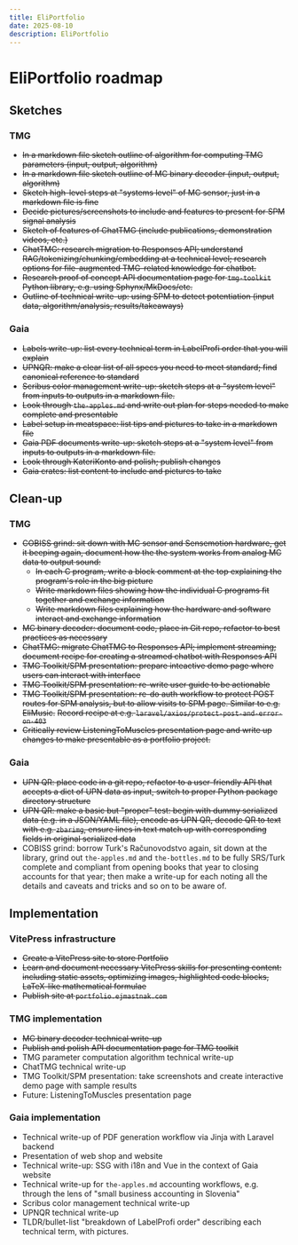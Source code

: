 ```yaml
---
title: EliPortfolio
date: 2025-08-10
description: EliPortfolio
---
```


# EliPortfolio roadmap

## Sketches

### TMG

- ~~In a markdown file sketch outline of algorithm for computing TMG parameters (input, output, algorithm)~~
- ~~In a markdown file sketch outline of MC binary decoder (input, output, algorithm)~~
- ~~Sketch high-level steps at "systems level" of MC sensor, just in a markdown file is fine~~
- ~~Decide pictures/screenshots to include and features to present for SPM signal analysis~~
- ~~Sketch of features of ChatTMG (include publications, demonstration videos, etc.)~~
- ~~ChatTMG: research migration to Responses API; understand RAG/tokenizing/chunking/embedding at a technical level; research options for file-augmented TMG-related knowledge for chatbot.~~
- ~~Research proof of concept API documentation page for `tmg-toolkit` Python library, e.g. using Sphynx/MkDocs/etc.~~
- ~~Outline of technical write-up: using SPM to detect potentiation (input data, algorithm/analysis, results/takeaways)~~

### Gaia

- ~~Labels write-up: list every technical term in LabelProfi order that you will explain~~
- ~~UPNQR: make a clear list of all specs you need to meet standard; find canonical reference to standard~~
- ~~Scribus color management write-up: sketch steps at a "system level" from inputs to outputs in a markdown file.~~
- ~~Look through `the-apples.md` and write out plan for steps needed to make complete and presentable~~
- ~~Label setup in meatspace: list tips and pictures to take in a markdown file~~
- ~~Gaia PDF documents write-up: sketch steps at a "system level" from inputs to outputs in a markdown file.~~
- ~~Look through KateriKonto and polish; publish changes~~
- ~~Gaia crates: list content to include and pictures to take~~

## Clean-up

### TMG

- ~~COBISS grind: sit down with MC sensor and Sensemotion hardware, get it beeping again, document how the the system works from analog MC data to output sound:~~
  - ~~In each C program, write a block comment at the top explaining the program's role in the big picture~~
  - ~~Write markdown files showing how the individual C programs fit together and exchange information~~
  - ~~Write markdown files explaining how the hardware and software interact and exchange information~~
- ~~MC binary decoder: document code, place in Git repo, refactor to best practices as necessary~~
- ~~ChatTMG: migrate ChatTMG to Responses API; implement streaming; document recipe for creating a streamed chatbot with Responses API~~
- ~~TMG Toolkit/SPM presentation: prepare inteactive demo page where users can interact with interface~~
- ~~TMG Toolkit/SPM presentation: re-write user guide to be actionable~~
- ~~TMG Toolkit/SPM presentation: re-do auth workflow to protect POST routes for SPM analysis, but to allow visits to SPM page. Similar to e.g. EliMusic.~~
  ~~Record recipe at e.g. `laravel/axios/protect-post-and-error-on-403`~~
- ~~Critically review ListeningToMuscles presentation page and write up changes to make presentable as a portfolio project.~~

### Gaia

- ~~UPN QR: place code in a git repo, refactor to a user-friendly API that accepts a dict of UPN data as input, switch to proper Python package directory structure~~
- ~~UPN QR: make a basic but "proper" test: begin with dummy serialized data (e.g. in a JSON/YAML file), encode as UPN QR, decode QR to text with e.g. `zbarimg`, ensure lines in text match up with corresponding fields in original serialized data~~
- COBISS grind: borrow Turk's Računovodstvo again, sit down at the library, grind out `the-apples.md` and `the-bottles.md` to be fully SRS/Turk complete and compliant from opening books that year to closing accounts for that year; then make a write-up for each noting all the details and caveats and tricks and so on to be aware of.

## Implementation

### VitePress infrastructure

- ~~Create a VitePress site to store Portfolio~~
- ~~Learn and document necessary VitePress skills for presenting content: including static assets, optimizing images, highlighted code blocks, LaTeX-like mathematical formulae~~
- ~~Publish site at `portfolio.ejmastnak.com`~~

### TMG implementation

- ~~MC binary decoder technical write-up~~
- ~~Publish and polish API documentation page for TMG toolkit~~
- TMG parameter computation algorithm technical write-up
- ChatTMG technical write-up
- TMG Toolkit/SPM presentation: take screenshots and create interactive demo page with sample results
- Future: ListeningToMuscles presentation page 

### Gaia implementation

- Technical write-up of PDF generation workflow via Jinja with Laravel backend
- Presentation of web shop and website
- Technical write-up: SSG with i18n and Vue in the context of Gaia website
- Technical write-up for `the-apples.md` accounting workflows, e.g. through the lens of "small business accounting in Slovenia"
- Scribus color management technical write-up
- UPNQR technical write-up
- TLDR/bullet-list "breakdown of LabelProfi order" describing each technical term, with pictures.
